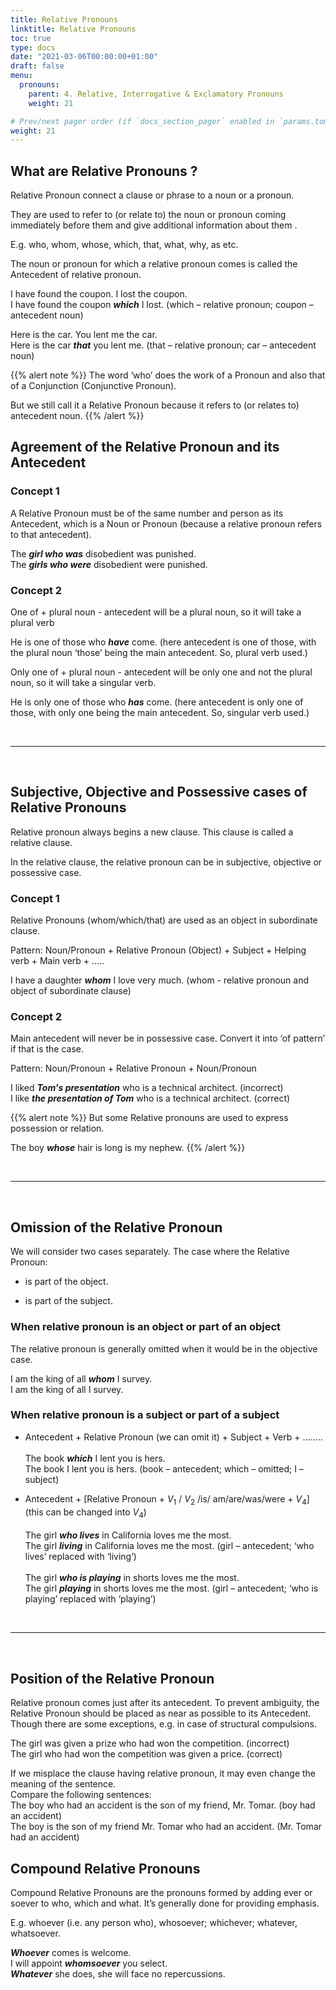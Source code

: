 ```yaml
---
title: Relative Pronouns  
linktitle: Relative Pronouns  
toc: true
type: docs
date: "2021-03-06T00:00:00+01:00"
draft: false
menu:
  pronouns:
    parent: 4. Relative, Interrogative & Exclamatory Pronouns
    weight: 21

# Prev/next pager order (if `docs_section_pager` enabled in `params.toml`)
weight: 21
---
```


## What are Relative Pronouns ?

Relative Pronoun connect a clause or phrase to a noun or a pronoun. 

They are used to refer to (or relate to) the noun or pronoun coming immediately before them and give additional information about them . 

E.g. who, whom, whose, which, that, what, why, as etc.

The noun or pronoun for which a relative pronoun comes is called the Antecedent of relative pronoun.

I have found the coupon. I lost the coupon. <br>
I have found the coupon ***which*** I lost. (which – relative pronoun; coupon – antecedent noun)

Here is the car. You lent me the car. <br>
Here is the car ***that*** you lent me. (that – relative pronoun; car – antecedent noun)

{{% alert note %}}
The word ‘who’ does the work of a Pronoun and also that of a Conjunction (Conjunctive Pronoun). 

But we still call it a Relative Pronoun because it refers to (or relates to) antecedent noun. 
{{% /alert %}}

<!-- Commented out for ebook sake -->
<!-- ### Concept 

Never use any conjunction between the antecedent and the relative pronoun.

The ***<span class="mak-text-color-incorrect">boy and whom</span>*** I like most is none other than your brother. (incorrect) <br>
The ***<span class="mak-text-color">boy whom</span>*** I like most is none other than your brother. (correct)

That was a wonderful ***<span class="mak-text-color-incorrect">chance but which</span>*** you have lost. (incorrect) <br>
That was a wonderful ***<span class="mak-text-color">chance which</span>*** you have lost. (correct) -->


## Agreement of the Relative Pronoun and its Antecedent

### Concept 1

A Relative Pronoun must be of the same number and person as its Antecedent, which is a Noun or Pronoun (because a relative pronoun refers to that antecedent). 

The ***girl who was*** disobedient was punished. <br>
The ***girls who were*** disobedient were punished. 

### Concept 2

One of +  plural noun -  antecedent will be a plural noun, so it will take a plural verb 

He is one of those who ***have*** come. (here antecedent is one of those, with the plural noun ‘those’ being the main antecedent. So, plural verb used.) 

Only one of +  plural noun -  antecedent will be only one and not the plural noun, so it will take a singular verb.

He is only one of those who ***has*** come. (here antecedent is only one of those, with only one being the main antecedent. So, singular verb used.)

<br><hr><br>

## Subjective, Objective and Possessive cases of Relative Pronouns

Relative pronoun always begins a new clause. This clause is called a relative clause.

In the relative clause, the relative pronoun can be in subjective, objective or possessive case.

### Concept 1

Relative Pronouns (whom/which/that) are used as an object in subordinate clause.

Pattern: Noun/Pronoun + Relative Pronoun (Object) + Subject + Helping verb + Main verb + .....

I have a daughter ***whom*** I love very much. (whom - relative pronoun and object of subordinate clause)

<!-- Commented out for ebook sake -->
<!-- {{% alert note %}}
‘which’ and ‘that’ are used as subject as well as object. 
{{% /alert %}} -->

### Concept 2

Main antecedent will never be in possessive case. Convert it into ‘of pattern’ if that is the case.

Pattern: Noun/Pronoun + Relative Pronoun + Noun/Pronoun 

I liked ***<span class="mak-text-color-incorrect">Tom's presentation</span>*** who is a technical architect. (incorrect) <br>
I like ***<span class="mak-text-color">the presentation of Tom</span>*** who is a technical architect. (correct)

{{% alert note %}}
But some Relative pronouns are used to express possession or relation.

The boy ***whose*** hair is long is my nephew. 
{{% /alert %}}

<br><hr><br>

## Omission of the Relative Pronoun 

We will consider two cases separately. The case where the Relative Pronoun:

* is part of the object. 

* is part of the subject.  

### When relative pronoun is an object or part of an object

The relative pronoun is generally omitted when it would be in the objective case. 

I am the king of all ***whom*** I survey. <br>
I am the king of all I survey. 

### When relative pronoun is a subject or part of a subject 

* Antecedent + Relative Pronoun (we can omit it) + Subject + Verb + ........ <br><br>
The book ***which*** I lent you is hers. <br>
The book I lent you is hers. (book – antecedent; which – omitted; I – subject)

<!-- Commented out for ebook sake -->
<!-- * Antecedent + [Relative Pronoun + is/am/are/was/were] (we can omit it) + adjective/$V_3$ <br><br>
All the boys ***that are*** good at Maths can dance. <br>
All the boys good at Maths can dance. (boys – antecedent; that are – omitted; good – adjective) <br><br>
All the chairs ***which were*** broken yesterday have been repaired. <br>
All the chairs broken yesterday have been repaired. (chairs – antecedent; which were – omitted; broken – $V_3$) -->

* Antecedent + [Relative Pronoun + $V_1$ / $V_2$ /is/ am/are/was/were + $V_4$] (this can be changed into $V_4$) <br><br>
The girl ***who lives*** in California loves me the most. <br>
The girl ***living*** in California loves me the most. (girl – antecedent; ‘who lives’ replaced with ‘living’) <br><br>
The girl ***who is playing*** in shorts loves me the most. <br>
The girl ***playing*** in shorts loves me the most. (girl – antecedent; ‘who is playing’ replaced with ‘playing’)

<br><hr><br>

## Position of the Relative Pronoun 

Relative pronoun comes just after its antecedent. To prevent ambiguity, the Relative Pronoun should be placed as near as possible to its Antecedent. Though there are some exceptions, e.g.  in case of structural  compulsions.

The girl was given a prize who had won the competition. (incorrect) <br>
The girl who had won the competition was given a price. (correct)

If we misplace the clause having relative pronoun, it may even change the meaning of the sentence. <br>
Compare the following sentences: <br>
The boy who had an accident is the son of my friend, Mr. Tomar. (boy had an accident) <br>
The boy is the son of my friend Mr. Tomar who had an accident. (Mr. Tomar had an accident)


## Compound Relative Pronouns

Compound Relative Pronouns are the pronouns formed by adding ever or soever to who, which and what. 
It’s generally done for providing emphasis.

E.g. whoever (i.e. any person who), whosoever; whichever; whatever, whatsoever. 

***Whoever*** comes is welcome. <br>
I will appoint ***whomsoever*** you select. <br>
***Whatever*** she does, she will face no repercussions. 

<!-- Commented out for ebook sake -->
<!-- ### Concept 

As these compound relative pronouns have no antecedent, we use singular verb with them.

Whoever/Whosoever ***<span class="mak-text-color-incorrect">have</span>*** the power can play dirty. (incorrect; plural verb - have) <br>
Whoever/Whosoever ***<span class="mak-text-color">has</span>*** the power can play dirty. (correct; singular verb - has) -->
